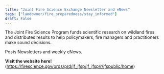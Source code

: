 ```yaml
---
title: "Joint Fire Science Exchange Newsletter and eNews"
tags: ["landowner/fire_preparedness/stay_informed"]
draft: False
---
```


The Joint Fire Science Program funds scientific research on wildland fires and distributes results to help policymakers, fire managers and practitioners make sound decisions. 

Posts Newsletters and weekly eNews.

**Visit the website here!** (https://firescience.gov/ords/prd/jf_jfsp/jf_jfsp/r/jfspublic/home)

